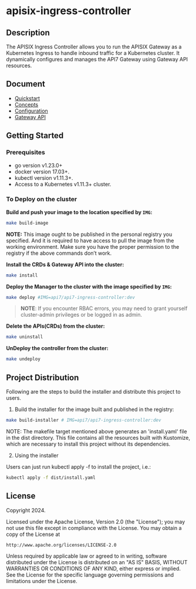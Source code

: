 # apisix-ingress-controller

## Description

The APISIX Ingress Controller allows you to run the APISIX Gateway as a Kubernetes Ingress to handle inbound traffic for a Kubernetes cluster. It dynamically configures and manages the API7 Gateway using Gateway API resources.

## Document

* [Quickstart](./docs/quickstart.md)
* [Concepts](./docs/concepts.md)
* [Configuration](./docs/configuration.md)
* [Gateway API](./docs/gateway-api.md)

## Getting Started

### Prerequisites

* go version v1.23.0+
* docker version 17.03+.
* kubectl version v1.11.3+.
* Access to a Kubernetes v1.11.3+ cluster.

### To Deploy on the cluster

**Build and push your image to the location specified by `IMG`:**

```sh
make build-image
```

**NOTE:** This image ought to be published in the personal registry you specified.
And it is required to have access to pull the image from the working environment.
Make sure you have the proper permission to the registry if the above commands don’t work.

**Install the CRDs & Gateway API into the cluster:**

```sh
make install
```

**Deploy the Manager to the cluster with the image specified by `IMG`:**

```sh
make deploy #IMG=api7/api7-ingress-controller:dev
```

> **NOTE**: If you encounter RBAC errors, you may need to grant yourself cluster-admin
privileges or be logged in as admin.

**Delete the APIs(CRDs) from the cluster:**

```sh
make uninstall
```

**UnDeploy the controller from the cluster:**

```sh
make undeploy
```

## Project Distribution

Following are the steps to build the installer and distribute this project to users.

1. Build the installer for the image built and published in the registry:

```sh
make build-installer # IMG=api7/api7-ingress-controller:dev
```

NOTE: The makefile target mentioned above generates an 'install.yaml'
file in the dist directory. This file contains all the resources built
with Kustomize, which are necessary to install this project without
its dependencies.

2. Using the installer

Users can just run kubectl apply -f <URL for YAML BUNDLE> to install the project, i.e.:

```sh
kubectl apply -f dist/install.yaml
```

## License

Copyright 2024.

Licensed under the Apache License, Version 2.0 (the "License");
you may not use this file except in compliance with the License.
You may obtain a copy of the License at

    http://www.apache.org/licenses/LICENSE-2.0

Unless required by applicable law or agreed to in writing, software
distributed under the License is distributed on an "AS IS" BASIS,
WITHOUT WARRANTIES OR CONDITIONS OF ANY KIND, either express or implied.
See the License for the specific language governing permissions and
limitations under the License.
